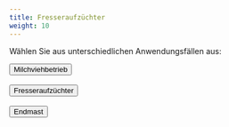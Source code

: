 ```yaml
---
title: Fresseraufzüchter
weight: 10
---
```


Wählen Sie aus unterschiedlichen Anwendungsfällen aus: 

<button onclick="showMilk()">Milchviehbetrieb</button>
</br>
</br>
<button onclick="showCalfs()">Fresseraufzüchter</button>
</br>
</br>
<button onclick="showBeef()">Endmast</button>

<script>
let sprache = "de"
let fileName = "/markdown/firstQuestionMilk_de.md"

function showMilk(fileName) {
  window.location.href = "dairy-farm";
}

function showCalfs(fileName) {
  window.location.href = "beef";
}

</script>
